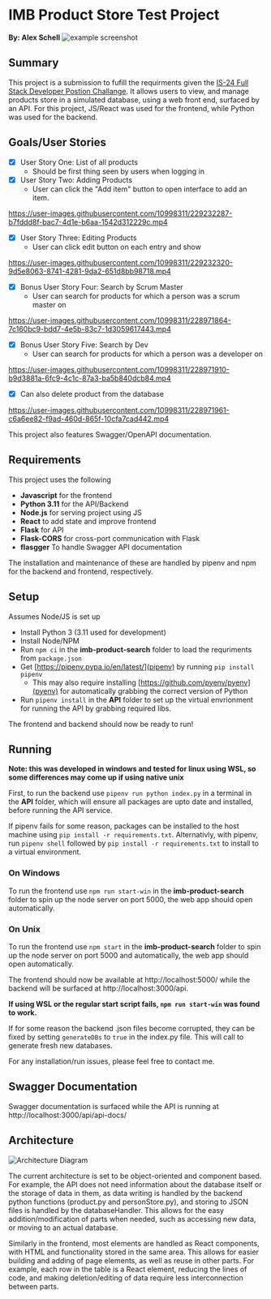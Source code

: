 # IMB Product Store Test Project

**By: Alex Schell**
![example screenshot](https://i.imgur.com/NQyHsd0.png)
## Summary 
This project is a submission to fufill the requirments given the [IS-24 Full Stack Developer Postion Challange](https://github.com/bcgov/citz-imb-full-stack-code-challenge-req97073). It allows users to view, and manage products store in a simulated database, using a web front end, surfaced by an API. For this project, JS/React was used for the frontend, while Python was used for the backend.


## Goals/User Stories
- [x] User Story One: List of all products
    - Should be first thing seen by users when logging in
- [x] User Story Two: Adding Products
    - User can click the "Add item" button to open interface to add an item.


https://user-images.githubusercontent.com/10998311/229232287-b7fddd8f-bac7-4d1e-b6aa-1542d312229c.mp4



- [x] User Story Three: Editing Products
    - User can click edit button on each entry and show


https://user-images.githubusercontent.com/10998311/229232320-9d5e8063-8741-4281-9da2-651d8bb98718.mp4



- [x] Bonus User Story Four: Search by Scrum Master
    - User can search for products for which a person was a scrum master on

https://user-images.githubusercontent.com/10998311/228971864-7c160bc9-bdd7-4e5b-83c7-1d3059617443.mp4


- [x] Bonus User Story Five: Search by Dev
    - User can search for products for which a person was a developer on

https://user-images.githubusercontent.com/10998311/228971910-b9d3881a-6fc9-4c1c-87a3-ba5b840dcb84.mp4

- [x] Can also delete product from the database

https://user-images.githubusercontent.com/10998311/228971961-c6a6ee82-f9ad-460d-865f-10cfa7cad442.mp4



This project also features Swagger/OpenAPI documentation.

## Requirements
This project uses the following
 - **Javascript** for the frontend
 - **Python 3.11** for the API/Backend
 - **Node.js** for serving project using JS
 - **React** to add state and improve frontend
 - **Flask** for API 
 - **Flask-CORS** for cross-port communication with Flask
 - **flasgger** To handle Swagger API documentation

The installation and maintenance of these are handled by pipenv and npm for the backend and frontend, respectively.

## Setup
Assumes Node/JS is set up
- Install Python 3 (3.11 used for development)
- Install Node/NPM
- Run `npm ci` in the **imb-product-search** folder to load the requriments from `package.json`
- Get [https://pipenv.pypa.io/en/latest/](pipenv) by running `pip install pipenv`
    - This may also require installing [https://github.com/pyenv/pyenv](pyenv) for automatically grabbing the correct version of Python
- Run `pipenv install` in the **API** folder to set up the virtual envrionment for running the API by grabbing required libs.

The frontend and backend should now be ready to run!

## Running
**Note: this was developed in windows and tested for linux using WSL, so some differences may come up if using native unix**

First, to run the backend use `pipenv run python index.py` in a terminal in the **API** folder, which will ensure all packages are upto date and installed, before running the API service. 

If pipenv fails for some reason, packages can be installed to the host machine using `pip install -r requirements.txt`. Alternativly, with pipenv, run `pipenv shell` followed by `pip install -r requirements.txt` to install to a virtual environment.

### On Windows
To run the frontend use `npm run start-win` in the **imb-product-search** folder to spin up the node server on port 5000, the web app should open automatically. 

### On Unix 
To run the frontend use `npm start` in the **imb-product-search** folder to spin up the node server on port 5000 and automatically, the web app should open automatically.

The frontend should now be available at http://localhost:5000/ while the backend will be surfaced at http://localhost:3000/api.

**If using WSL or the regular start script fails, `npm run start-win` was found to work.**


If for some reason the backend .json files become corrupted, they can be fixed by setting `generateDBs` to `true` in the index.py file. This will call to generate fresh new databases.

For any installation/run issues, please feel free to contact me.

## Swagger Documentation
Swagger documentation is surfaced while the API is running at http://localhost:3000/api/api-docs/

## Architecture
![Architecture Diagram](https://user-images.githubusercontent.com/10998311/229236826-26d9a545-5fb7-458b-8633-457821e85b45.png)

The current architecture is set to be object-oriented and component based. For example, the API does not need information about the database itself or the storage of data in them, as data writing is handled by the backend python functions (product.py and personStore.py), and storing to JSON files is handled by the databaseHandler. This allows for the easy addition/modification of parts when needed, such as accessing new data, or moving to an actual database. 

Similarly in the frontend, most elements are handled as React components, with HTML and functionality stored in the same area. This allows for easier building and adding of page elements, as well as reuse in other parts. For example, each row in the table is a React element, reducing the lines of code, and making deletion/editing of data require less interconnection between parts. 
